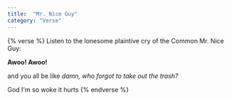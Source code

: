 ```yaml
---
title:  "Mr. Nice Guy"
category: "Verse"
---
```

{% verse %}
Listen to the lonesome plaintive cry
of the Common Mr. Nice Guy:

**Awoo! Awoo!**

and you all be like _damn, who forgot to take out the trash?_

God I'm so woke it hurts
{% endverse %}
